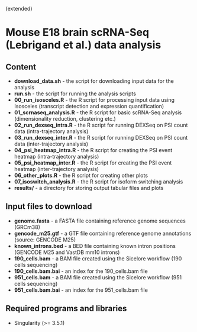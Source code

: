(extended)

# Mouse E18 brain scRNA-Seq (Lebrigand et al.) data analysis

## Content

  * **download_data.sh** - the script for downloading input data for the analysis
  * **run.sh** - the script for running the analysis scripts
  * **00_run_isosceles.R** - the R script for processing input data using Isosceles (transcript detection and expression quantification)
  * **01_scrnaseq_analysis.R** - the R script for basic scRNA-Seq analysis (dimensionality reduction, clustering etc.)
  * **02_run_dexseq_intra.R** - the R script for running DEXSeq on PSI count data (intra-trajectory analysis)
  * **03_run_dexseq_inter.R** - the R script for running DEXSeq on PSI count data (inter-trajectory analysis)
  * **04_psi_heatmap_intra.R** - the R script for creating the PSI event heatmap (intra-trajectory analysis)
  * **05_psi_heatmap_inter.R** - the R script for creating the PSI event heatmap (inter-trajectory analysis)
  * **06_other_plots.R** - the R script for creating other plots
  * **07_isoswitch_analysis.R** - the R script for isoform switching analysis
  * **results/** - a directory for storing output tabular files and plots

## Input files to download

  * **genome.fasta** - a FASTA file containing reference genome sequences (GRCm38)
  * **gencode_m25.gtf** - a GTF file containing reference genome annotations (source: GENCODE M25)
  * **known_introns.bed** - a BED file containing known intron positions (GENCODE M25 and VastDB mm10 introns)
  * **190_cells.bam** - a BAM file created using the Sicelore workflow (190 cells sequencing)
  * **190_cells.bam.bai** - an index for the 190_cells.bam file
  * **951_cells.bam** - a BAM file created using the Sicelore workflow (951 cells sequencing)
  * **951_cells.bam.bai** - an index for the 951_cells.bam file

## Required programs and libraries

  * Singularity (>= 3.5.1)
